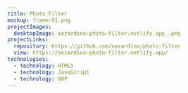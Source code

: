 ```yaml
---
title: Photo Filter
mockup: frame-91.png
projectImages:
  desktopImage: sezardino-photo-filter.netlify.app_.png
projectLinks:
  repository: https://github.com/sezardino/photo-filter
  view: https://sezardino-photo-filter.netlify.app/
technologies:
  - technology: HTML5
  - technology: JavaScript
  - technology: OOP
---
```

